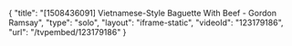 {
    "title": "[1508436091] Vietnamese-Style Baguette With Beef - Gordon Ramsay",
    "type": "solo",
    "layout": "iframe-static",
    "videoId": "123179186",
    "url": "\/tvpembed\/123179186"
}